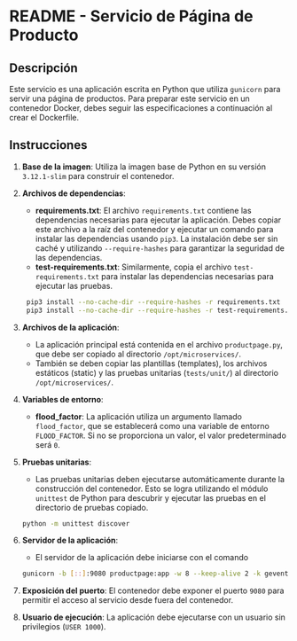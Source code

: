 # README - Servicio de Página de Producto

## Descripción

Este servicio es una aplicación escrita en Python que utiliza `gunicorn` para servir una página de productos. Para preparar este servicio en un contenedor Docker, debes seguir las especificaciones a continuación al crear el Dockerfile.

## Instrucciones

1. **Base de la imagen**: Utiliza la imagen base de Python en su versión `3.12.1-slim` para construir el contenedor.

2. **Archivos de dependencias**:

   - **requirements.txt**: El archivo `requirements.txt` contiene las dependencias necesarias para ejecutar la aplicación. Debes copiar este archivo a la raíz del contenedor y ejecutar un comando para instalar las dependencias usando `pip3`. La instalación debe ser sin caché y utilizando `--require-hashes` para garantizar la seguridad de las dependencias.
   - **test-requirements.txt**: Similarmente, copia el archivo `test-requirements.txt` para instalar las dependencias necesarias para ejecutar las pruebas.

   ```bash
    pip3 install --no-cache-dir --require-hashes -r requirements.txt
    pip3 install --no-cache-dir --require-hashes -r test-requirements.txt
   ```

3. **Archivos de la aplicación**:

   - La aplicación principal está contenida en el archivo `productpage.py`, que debe ser copiado al directorio `/opt/microservices/`.
   - También se deben copiar las plantillas (templates), los archivos estáticos (static) y las pruebas unitarias (`tests/unit/`) al directorio `/opt/microservices/`.

4. **Variables de entorno**:

   - **flood_factor**: La aplicación utiliza un argumento llamado `flood_factor`, que se establecerá como una variable de entorno `FLOOD_FACTOR`. Si no se proporciona un valor, el valor predeterminado será `0`.

5. **Pruebas unitarias**:

   - Las pruebas unitarias deben ejecutarse automáticamente durante la construcción del contenedor. Esto se logra utilizando el módulo `unittest` de Python para descubrir y ejecutar las pruebas en el directorio de pruebas copiado.

   ```bash
   python -m unittest discover
   ```

6. **Servidor de la aplicación**:

   - El servidor de la aplicación debe iniciarse con el comando

   ```bash
   gunicorn -b [::]:9080 productpage:app -w 8 --keep-alive 2 -k gevent
   ```

7. **Exposición del puerto**: El contenedor debe exponer el puerto `9080` para permitir el acceso al servicio desde fuera del contenedor.

8. **Usuario de ejecución**: La aplicación debe ejecutarse con un usuario sin privilegios (`USER 1000`).
